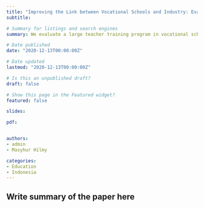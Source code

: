 ```yaml
---
title: "Improving the Link between Vocational Schools and Industry: Evaluation of a Teacher Training in Indonesia"
subtitle:  

# Summary for listings and search engines
summary: We evaluate a large teacher training program in vocational schools in Indonesia

# Date published
date: "2020-12-13T00:00:00Z"

# Date updated
lastmod: "2020-12-13T00:00:00Z"

# Is this an unpublished draft?
draft: false

# Show this page in the Featured widget?
featured: false

slides:

pdf:


authors:
- admin
- Masyhur Hilmy

categories:
- Education
- Indonesia
---
```


## Write summary of the paper here

